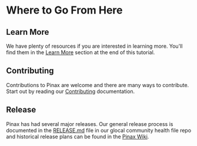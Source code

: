 # Where to Go From Here

## Learn More

We have plenty of resources if you are interested in learning more. You'll find them in the [Learn More](learn_more.md) section at the end of this tutorial. 

## Contributing

Contributions to Pinax are welcome and there are many ways to contribute. Start out by reading our [Contributing](https://github.com/pinax/.github/blob/master/CONTRIBUTING.md) documentation. 

## Release

Pinax has had several major releases. Our general release process is documented in the [RELEASE.md](https://github.com/pinax/.github/blob/master/RELEASE.md) file in our glocal community health file repo and historical release plans can be found in the [Pinax Wiki](https://github.com/pinax/pinax/wiki/).
